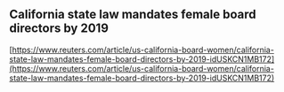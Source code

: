 ## California state law mandates female board directors by 2019
  
  [https://www.reuters.com/article/us-california-board-women/california-state-law-mandates-female-board-directors-by-2019-idUSKCN1MB172](https://www.reuters.com/article/us-california-board-women/california-state-law-mandates-female-board-directors-by-2019-idUSKCN1MB172)